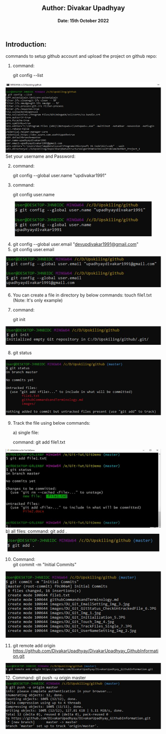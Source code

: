 <header>
<h2 align="center">Author: Divakar Upadhyay</h1>
<h4 align="center">Date: 15th October 2022</h4>
</header>

Introduction:
-----------

commands to setup github account and upload the project on github repo:

1. command: 

    git config --list
<center>
	<img src="images\DU_Git_Img_1.jpg" alt="list" />
</center>
Set your username and Password:

2. command: 
   
    git config --global user.name "updivakar1991"
3. command:
  
   git config user.name 
<center>
	<img src="images\DU_Git_UserNameSetting_Img_2.jpg" alt="list" />
</center>

4. git config --global user.email "devupdivakar1991@gmail.com"
5. git config user.email
<center>
	<img src="images\DU_Git_EmailSetting_Img_3.jpg" alt="list" />
</center>

6. You can create a file in directory by below commands:
 touch file1.txt   (Note: It's only example)
 7. command: 
  
    git init
 <center>
	<img src="images\DU_Git_Initialization_5.JPG" alt="list" />
</center>

8. git status
<center>
	<img src="images\DU_Git_GitStatus_CheckUntrackedFile_6.JPG" alt="list" />
</center>

9. Track the file using below commands:

    a) single file:

    command:  git add file1.txt

<center>
	<img src="images\DU_Git_TrackFiles_Single_7.JPG" alt="list" />
</center>
    b) all files:
    command: git add .
    
<center>
    <img src="images\DU_Git_AllFileTrack_8.JPG">
 </center>

 10. Command:  
     git commit -m "Initial Commits"
<center>
  <img src="images\DU_Git_Commit_9.JPG">
</center>

 11. git remote add origin https://github.com/DivakarUpadhyay/DivakarUpadhyay_GithubInformation.git
<center>
  <img src="images\DU_Git_addorigin_10.JPG">
</center>
 12. Command: 
      git push -u origin master
<center>
  <img src="images\Du_Git_Push.JPG">
</center>

      








